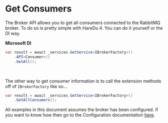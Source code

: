 # Get Consumers

The Broker API allows you to get all consumers connected to the RabbitMQ broker. To do so is pretty simple with HareDu 4. You can do it yourself or the DI way.

**Microsoft DI**

```c#
var result = await _services.GetService<IBrokerFactory>()
    .API<Consumer>()
    .GetAll();
```
<br>

The other way to get consumer information is to call the extension methods off of ```IBrokerFactory``` like so...

```c#
var result = await _services.GetService<IBrokerFactory>()
    .GetAllConsumers();
```

All examples in this document assumes the broker has been configured. If you want to know how then go to the Configuration documentation [here](https://github.com/ahives/HareDu3/blob/master/docs/configuration.md).

